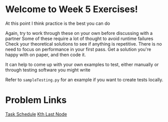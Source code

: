 # Welcome to Week 5 Exercises!

At this point I think practice is the best you can do

Again, try to work through these on your own before discussing with a partner
Some of these require a lot of thought to avoid runtime failures
Check your theoretical solutions to see if anything is repetitive. 
There is no need to focus on performance in your first pass. 
Get a solution you're happy with on paper, and then code it.

It can help to come up with your own examples to test, either manually or
through testing software you might write

Refer to `sampleTesting.py` for an example if you want to create tests locally.

# Problem Links
[Task Schedule](https://www.w3schools.com/python/ref_keyword_assert.asp)
[Kth Last
Node](https://binarysearch.com/problems/Kth-Last-Node-of-a-Linked-List)

